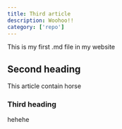 ```yaml
---
title: Third article
description: Woohoo!!
category: ['repo']
---
```


This is my first .md file in my website

## Second heading

This article contain horse

### Third heading

hehehe